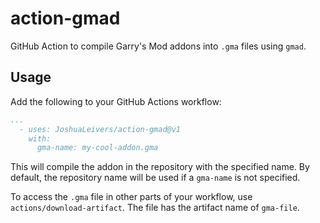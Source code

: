 # action-gmad

GitHub Action to compile Garry's Mod addons into `.gma` files using `gmad`.


## Usage

Add the following to your GitHub Actions workflow:

```yml
...
  - uses: JoshuaLeivers/action-gmad@v1
    with:
      gma-name: my-cool-addon.gma
```

This will compile the addon in the repository with the specified name.
By default, the repository name will be used if a `gma-name` is not specified.

To access the `.gma` file in other parts of your workflow, use `actions/download-artifact`.
The file has the artifact name of `gma-file`.
